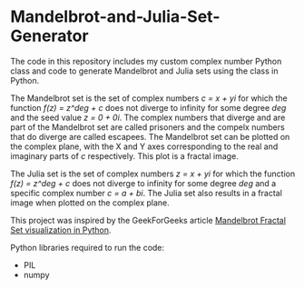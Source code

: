 # Mandelbrot-and-Julia-Set-Generator
The code in this repository includes my custom complex number Python class and code to generate Mandelbrot and Julia sets using the class in Python. 

The Mandelbrot set is the set of complex numbers *c = x + yi* for which the function *f(z) = z^deg + c* does not diverge to infinity for some degree *deg* and the seed value *z = 0 + 0i*. The complex numbers that diverge and are part of the Mandelbrot set are called prisoners and the compelx numbers that do diverge are called escapees. The Mandelbrot set can be plotted on the complex plane, with the X and Y axes corresponding to the real and imaginary parts of *c* respectively. This plot is a fractal image. 

The Julia set is the set of complex numbers *z = x + yi* for which the function *f(z) = z^deg + c* does not diverge to infinity for some degree *deg* and a specific complex number *c = a + bi*. The Julia set also results in a fractal image when plotted on the complex plane.

This project was inspired by the GeekForGeeks article [Mandelbrot Fractal Set visualization in Python](https://www.geeksforgeeks.org/mandelbrot-fractal-set-visualization-in-python/).

Python libraries required to run the code:
- PIL
- numpy
